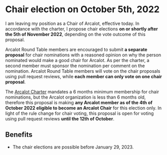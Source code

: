 # Chair election on October 5th, 2022

I am leaving my position as a Chair of Arcalot, effective today. In accordance with the charter, I propose chair elections **on or shortly after the 5th of November 2022**, depending on the vote outcome of this proposal.

Arcalot Round Table members are encouraged to submit **a separate proposal** for chair nominations with a reasoned opinion on why the person nominated would make a good chair for Arcalot. As per the charter, a second member must sponsor the nomination per comment on the nomination. Arcalot Round Table members will vote on the chair proposals using pull request reviews, while **each member can only vote on one chair proposal**.

The [Arcalot Charter](https://github.com/arcalot/arcalot-round-table/blob/main/CHARTER.md#chair-elections) mandates a 6 months minimum membership for chair nominations, but the Arcalot organization is less than 6 months old, therefore this proposal is making **any Arcalot member as of the 4th of October 2022 eligible to become an Arcalot Chair** for this election only. In light of the rule change for chair voting, this proposal is open for voting using pull request reviews **until the 12th of October**.

## Benefits

* The chair elections are possible before January 29, 2023.
